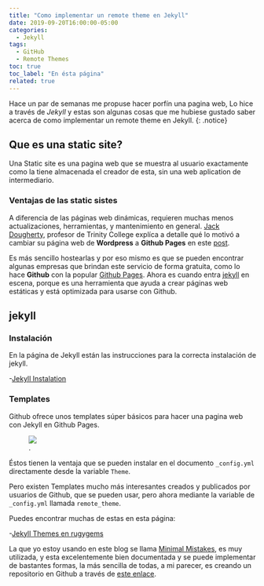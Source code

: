 ```yaml
---
title: "Como implementar un remote theme en Jekyll"
date: 2019-09-20T16:00:00-05:00
categories:
  - Jekyll
tags:
  - GitHub
  - Remote Themes
toc: true
toc_label: "En ésta página"
related: true
---
```



Hace un par de semanas me propuse hacer porfín una pagina web, Lo hice a través de *Jekyll* y estas son algunas cosas que me hubiese gustado saber acerca de como implementar un remote theme en Jekyll.
{: .notice}

<!--more-->

## Que es una static site?

Una Static site es una pagina web que se muestra al usuario exactamente como la tiene almacenada el creador de esta, sin una web aplication de intermediario.

### Ventajas de las static sistes

A diferencia de las páginas web dinámicas, requieren muchas menos actualizaciones, herramientas, y mantenimiento en general.
[Jack Dougherty], profesor de Trinity College explíca a detalle qué lo motivó a cambiar su página web de **Wordpress** a **Github Pages** en este [post][Migrating Jack].

Es más sencillo hostearlas y por eso mismo es que se pueden encontrar algunas empresas que brindan este servicio de forma gratuita, como lo hace **Github** con la popular [Github Pages]. Ahora es cuando entra [jekyll] en escena, porque es una herramienta que ayuda a crear páginas web estáticas y está optimizada para usarse con Github.


## jekyll

### Instalación

En la página de Jekyll están las instrucciones para la correcta instalación de jekyll.

-[Jekyll Instalation](https://jekyllrb.com/docs/installation/)

### Templates

Github ofrece unos templates súper básicos para hacer una pagina web con Jekyll en Github Pages.

<figure>
	<a href="https://pages.github.com/themes/"><img src="/myweb/assets/images/Jekyll-Themes.jpg"></a>
	<figcaption><a href="https://pages.github.com/themes/" title="Temas default de Github Pages">
  </a>.
  </figcaption>
</figure>

Éstos tienen la ventaja que se pueden instalar en el documento `_config.yml` directamente desde la variable `Theme`.

Pero existen Templates mucho más interesantes creados y publicados por usuarios de Github, que se pueden usar, pero ahora mediante la variable de `_config.yml` llamada `remote_theme`.

Puedes encontrar muchas de estas en esta página:

-[Jekyll Themes en rugygems](https://rubygems.org/search?utf8=%E2%9C%93&query=jekyll+theme)

La que yo estoy usando en este blog se llama [Minimal Mistakes], es muy utilizada, y esta excelentemente bien documentada y se puede implementar de bastantes formas, la más sencilla de todas, a mi parecer, es creando un repositorio en Github a través de [este enlace][remote theme starter].

[Mike-Dane]: https://www.youtube.com/watch?v=T1itpPvFWHI&list=PLLAZ4kZ9dFpOPV5C5Ay0pHaa0RJFhcmcB
[Bill-Raymond]: https://www.youtube.com/watch?v=EvYs1idcGnM&list=PLWzwUIYZpnJuT0sH4BN56P5oWTdHJiTNq
[Jack Dougherty]: https://jackdougherty.org/
[Migrating Jack]: https://jackdougherty.org/2019/02/17/wordpress-to-jekyll-github/
[Github Pages]: https://pages.github.com/
[Jekyll]: https://jekyllrb.com/
[Minimal Mistakes]: https://mmistakes.github.io/minimal-mistakes/
[remote theme starter]: https://github.com/mmistakes/mm-github-pages-starter/generate
